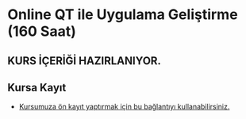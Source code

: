 # Online QT ile Uygulama Geliştirme (160 Saat)



## KURS İÇERİĞİ HAZIRLANIYOR.






## Kursa Kayıt

+ [Kursumuza ön kayıt yaptırmak için bu bağlantıyı kullanabilirsiniz.](https://us06web.zoom.us/meeting/register/vQA1zUPmQNacrH_LGmNAug#/registration)

